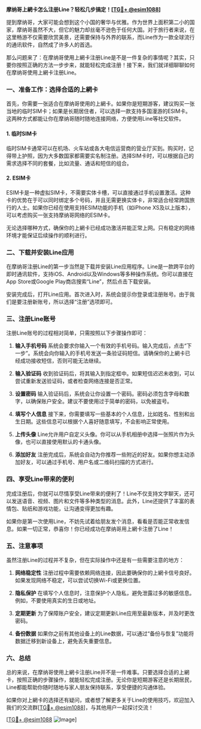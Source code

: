 **摩纳哥上網卡怎么注册Line？轻松几步搞定！[[TG💪+ @esim1088](https://t.me/s/esim1088)]**

提到摩纳哥，大家可能会想到这个小国的奢华与优雅。作为世界上面积第二小的国家，摩纳哥虽然不大，但它的魅力却丝毫不逊色于任何大国。对于旅行者来说，在这里畅游不仅需要欣赏美景，还需要保持与外界的联系，而Line作为一款全球流行的通讯软件，自然成了许多人的首选。

那么问题来了：在摩纳哥使用上網卡注册Line是不是一件复杂的事情呢？其实，只要你按照正确的方法一步步来，就能轻松完成注册！接下来，我们就详细聊聊如何在摩纳哥使用上網卡注册Line。

### 一、准备工作：选择合适的上網卡

首先，你需要一张适合在摩纳哥使用的上網卡。如果你是短期游客，建议购买一张当地的临时SIM卡；如果是长期居住者，可以选择一款支持多国漫游的ESIM卡。这两种方式都能让你在摩纳哥随时随地连接网络，方便使用Line等社交软件。

#### 1. 临时SIM卡
临时SIM卡通常可以在机场、火车站或各大电信运营商的营业厅买到。购买时，记得带上护照，因为大多数国家都需要实名制注册。选择SIM卡时，可以根据自己的需求选择不同的套餐，比如流量、通话和短信的组合。

#### 2. ESIM卡
ESIM卡是一种虚拟SIM卡，不需要实体卡槽，可以直接通过手机设置激活。这种卡的优势在于可以同时绑定多个号码，并且无需更换实体卡，非常适合经常跨国旅行的人士。如果你已经在使用支持ESIM功能的手机（如iPhone XS及以上版本），可以考虑购买一张支持摩纳哥网络的ESIM卡。

无论选择哪种方式，确保你的上網卡已经成功激活并能正常上网。只有稳定的网络环境才能保证后续操作的顺利进行。

### 二、下载并安装Line应用

在摩纳哥注册Line的第一步当然是下载并安装Line应用程序。Line是一款跨平台的即时通讯软件，支持iOS、Android以及Windows等多种操作系统。你可以直接在App Store或Google Play商店搜索“Line”，然后点击下载安装。

安装完成后，打开Line应用。首次进入时，系统会提示你登录或注册账号。由于我们是要注册新账号，所以选择“注册”选项即可。

### 三、注册Line账号

注册Line账号的过程相对简单，只需按照以下步骤操作即可：

1. **输入手机号码**
   系统会要求你输入一个有效的手机号码。输入完成后，点击“下一步”。系统会向你输入的手机号发送一条验证码短信。请确保你的上網卡已经成功接收短信，否则可能无法继续。

2. **输入验证码**
   收到验证码后，将其输入到指定框中。如果短信迟迟未收到，可以尝试重新发送验证码，或者检查网络连接是否正常。

3. **设置密码**
   输入验证码后，系统会让你设置一个密码。密码必须包含字母和数字，以确保账户安全。建议不要使用过于简单的密码，以免被盗号。

4. **填写个人信息**
   接下来，你需要填写一些基本的个人信息，比如姓名、性别和出生日期。这些信息可以根据个人喜好随意填写，不会影响正常使用。

5. **上传头像**
   Line允许用户自定义头像。你可以从手机相册中选择一张照片作为头像，也可以直接使用默认的卡通头像。

6. **添加好友**
   注册完成后，系统会自动为你推荐一些附近的好友。如果你想主动添加好友，可以通过手机号、用户名或二维码扫描的方式进行。

### 四、享受Line带来的便利

完成注册后，你就可以尽情享受Line带来的便利了！Line不仅支持文字聊天，还可以发送语音、视频、图片和文件等多种类型的消息。此外，Line还提供了丰富的表情包、贴纸和游戏功能，让沟通变得更加有趣。

如果你是第一次使用Line，不妨先试着给朋友发个消息，看看是否能正常收发信息。如果一切正常，恭喜你！你已经成功在摩纳哥用上網卡注册了Line！

### 五、注意事项

虽然注册Line的过程并不复杂，但在实际操作中还是有一些需要注意的地方：

1. **网络稳定性**
   注册过程中需要依赖网络连接，因此要确保你的上網卡信号良好。如果发现网络不稳定，可以尝试切换Wi-Fi或更换位置。

2. **隐私保护**
   在填写个人信息时，注意保护个人隐私，避免泄露过多的敏感信息。例如，不要使用真实的生日或地址。

3. **定期更新**
   为了保障账户安全，建议定期更新Line应用至最新版本，并及时更改密码。

4. **备份数据**
   如果你之前有其他设备上的Line数据，可以通过“备份与恢复”功能将数据迁移到新设备上，避免丢失重要信息。

### 六、总结

总的来说，在摩纳哥使用上網卡注册Line并不是一件难事。只要选择合适的上網卡，按照正确的步骤操作，就能轻松完成注册。无论你是短期游客还是长期居民，Line都能帮助你随时随地与家人朋友保持联系，享受便捷的沟通体验。

如果你对上網卡的选择还有疑问，或者想了解更多关于Line的使用技巧，欢迎加入我们的交流群[[TG💪+ @esim1088](https://t.me/s/esim1088)]，与其他用户一起探讨交流！

[[TG💪+ @esim1088](https://t.me/s/esim1088) ![Image](https://i.postimg.cc/4NQfJmqS/Snipaste-2025-05-13-00-14-12.png)]